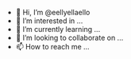 - 👋 Hi, I’m @eellyellaello
- 👀 I’m interested in ...
- 🌱 I’m currently learning ...
- 💞️ I’m looking to collaborate on ...
- 📫 How to reach me ...

<!---
eellyellaello/eellyellaello is a ✨ special ✨ repository because its `README.md` (this file) appears on your GitHub profile.
You can click the Preview link to take a look at your changes.
--->
